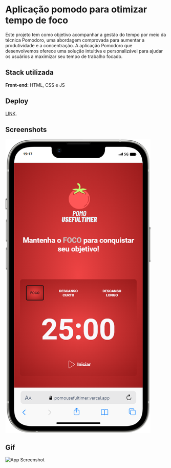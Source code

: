 # Aplicação pomodo para otimizar tempo de foco

Este projeto tem como objetivo acompanhar a gestão do tempo por meio da técnica Pomodoro, uma abordagem comprovada para aumentar a produtividade e a concentração. A aplicação Pomodoro que desenvolvemos oferece uma solução intuitiva e personalizável para ajudar os usuários a maximizar seu tempo de trabalho focado.

## Stack utilizada

**Front-end:** HTML, CSS e JS

## Deploy

[LINK](https://pomousefultimer.vercel.app/).

## Screenshots

![App Screenshot](/preview/mobile.png)

## Gif

![App Screenshot](/preview/mobile.gif)
